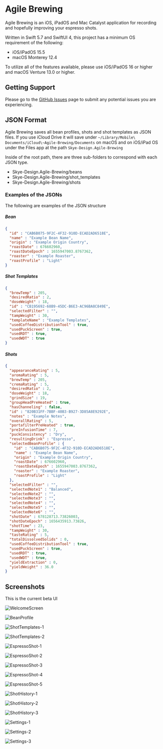 # Agile Brewing
Agile Brewing is an iOS, iPadOS and Mac Catalyst application for recording and hopefully improving your espresso shots.

Written in Swift 5.7 and SwiftUI 4, this project has a minimum OS requirement of the following:
- iOS/iPadOS 15.5
- macOS Monterey 12.4

To utilize all of the features available, please use iOS/iPadOS 16 or higher and macOS Venture 13.0 or higher.

## Getting Support
Please go to the [GitHub Issues](https://github.com/erikng/Agile-Brewing-Issues/issues) page to submit any potential issues you are experiencing.

## JSON Format
Agile Brewing saves all bean profiles, shots and shot templates as JSON files. If you use iCloud Drive it will save under `~/Library/Mobile\ Documents/iCloud\~Agile-Brewing/Documents` on macOS and on iOS/iPad OS under the Files app at the path `Skye-Design.Agile-Brewing`

Inside of the root path, there are three sub-folders to correspond with each JSON type.
- Skye-Design.Agile-Brewing/beans
- Skye-Design.Agile-Brewing/shot_templates
- Skye-Design.Agile-Brewing/shots

### Examples of the JSONs
The following are examples of the JSON structure

##### Bean
```json
{
  "id" : "CAB6B075-9F2C-4F32-910D-ECAD2AD6518E",
  "name" : "Example Bean Name",
  "origin" : "Example Origin Country",
  "roastDate" : 676602960,
  "roastDateEpoch" : 1655947003.8767362,
  "roaster" : "Example Roaster",
  "roastProfile" : "Light"
}
```

##### Shot Templates
```json
{
  "brewTemp" : 205,
  "desiredRatio" : 2,
  "doseWeight" : 18,
  "id" : "CB195692-68B9-45DC-B6E3-AC96BA8C849E",
  "selectedFilter" : "",
  "tampWeight" : 30,
  "templateName" : "Example Templates",
  "usedCoffeeDistributionTool" : true,
  "usedPuckScreen" : true,
  "usedRDT" : true,
  "usedWDT" : true
}
```

##### Shots
```json
{
  "appearanceRating" : 5,
  "aromaRating" : 5,
  "brewTemp" : 205,
  "cremaRating" : 5,
  "desiredRatio" : 2,
  "doseWeight" : 18,
  "grindSize" : 19,
  "groupHeadPreHeated" : true,
  "hasChanneling" : false,
  "id" : "820B31FF-7BBF-40B3-B927-3D85A8E9292E",
  "notes" : "Example Notes",
  "overallRating" : 5,
  "portafilterPreHeated" : true,
  "preInfusionTime" : 7,
  "puckConsistency" : "Dry",
  "resultingDrink" : "Espresso",
  "selectedBeanProfile" : {
    "id" : "CAB6B075-9F2C-4F32-910D-ECAD2AD6518E",
    "name" : "Example Bean Name",
    "origin" : "Example Origin Country",
    "roastDate" : 676602960,
    "roastDateEpoch" : 1655947003.8767362,
    "roaster" : "Example Roaster",
    "roastProfile" : "Light"
  },
  "selectedFilter" : "",
  "selectedNote1" : "Balanced",
  "selectedNote2" : "",
  "selectedNote3" : "",
  "selectedNote4" : "",
  "selectedNote5" : "",
  "selectedNote6" : "",
  "shotDate" : 678128713.73826003,
  "shotDateEpoch" : 1656435913.73826,
  "shotTime" : 23,
  "tampWeight" : 30,
  "tasteRating" : 5,
  "totalDissolvedSolids" : 0,
  "usedCoffeeDistributionTool" : true,
  "usedPuckScreen" : true,
  "usedRDT" : true,
  "usedWDT" : true,
  "yieldExtraction" : 0,
  "yieldWeight" : 36.0
}
```

## Screenshots
This is the current beta UI

![WelcomeScreen](/assets/WelcomeScreen.png)

![BeanProfile](/assets/BeanProfile.png)

![ShotTemplates-1](/assets/ShotTemplates-1.png)

![ShotTemplates-2](/assets/ShotTemplates-2.png)

![EspressoShot-1](/assets/EspressoShot-1.png)

![EspressoShot-2](/assets/EspressoShot-2.png)

![EspressoShot-3](/assets/EspressoShot-3.png)

![EspressoShot-4](/assets/EspressoShot-4.png)

![EspressoShot-5](/assets/EspressoShot-5.png)

![ShotHistory-1](/assets/ShotHistory-1.png)

![ShotHistory-2](/assets/ShotHistory-2.png)

![ShotHistory-3](/assets/ShotHistory-3.png)

![Settings-1](/assets/Settings-1.png)

![Settings-2](/assets/Settings-2.png)

![Settings-3](/assets/Settings-3.png)
